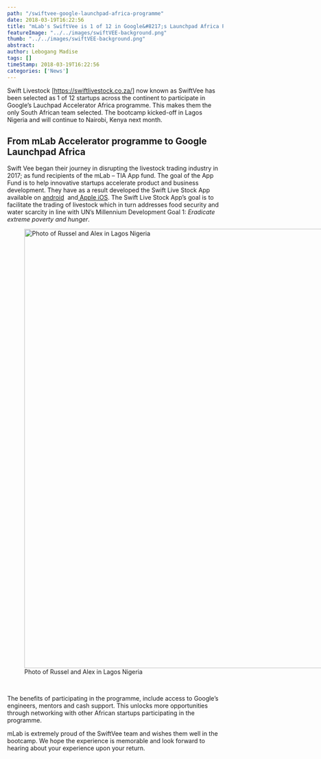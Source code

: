 ```yaml
---
path: "/swiftvee-google-launchpad-africa-programme" 
date: 2018-03-19T16:22:56 
title: "mLab's SwiftVee is 1 of 12 in Google&#8217;s Launchpad Africa Programme" 
featureImage: "../../images/swiftVEE-background.png" 
thumb: "../../images/swiftVEE-background.png" 
abstract:  
author: Lebogang Madise
tags: [] 
timeStamp: 2018-03-19T16:22:56 
categories: ['News'] 
---
```


<p>Swift Livestock [<a href="https://swiftlivestock.co.za/">https://swiftlivestock.co.za/</a>] now known as SwiftVee has been selected as 1 of 12 startups across the continent to participate in Google&#8217;s Lauchpad Accelerator Africa programme. This makes them the only South African team selected. The bootcamp kicked-off in Lagos Nigeria and will continue to Nairobi, Kenya next month.</p>
<h2>From mLab Accelerator programme to Google Launchpad Africa</h2>
<p>Swift Vee began their journey in disrupting the livestock trading industry in 2017; as fund recipients of the mLab &#8211; TIA App fund. The goal of the App Fund is to help innovative startups accelerate product and business development. They have as a result developed the Swift Live Stock App available on <a href="https://play.google.com/store/apps/details?id=com.apphouse.swiftlivestock">android</a>  and<a href="https://itunes.apple.com/us/app/swiftvee/id1291771639?ls=1&amp;mt=8"> Apple iOS</a>. The Swift Live Stock App&#8217;s goal is to facilitate the trading of livestock which in turn addresses food security and water scarcity in line with UN&#8217;s Millennium Development Goal 1: <em>Eradicate extreme poverty and hunger</em>.</p>
<figure id="attachment_3389" style="width: 768px" class="wp-caption aligncenter"><a href="http://mlab/wp-content/uploads/2018/03/Russel-and-Alex.jpg"><img class="wp-image-3389 size-large" src="http://mlab/wp-content/uploads/2018/03/Russel-and-Alex-768x1024.jpg" alt=" Photo of Russel and Alex in Lagos Nigeria" width="768" height="1024" srcset="https://mlab.co.za/wp-content/uploads/2018/03/Russel-and-Alex-768x1024.jpg 768w, https://mlab.co.za/wp-content/uploads/2018/03/Russel-and-Alex-225x300.jpg 225w, https://mlab.co.za/wp-content/uploads/2018/03/Russel-and-Alex.jpg 780w" sizes="(max-width: 768px) 100vw, 768px" /></a><figcaption class="wp-caption-text">Photo of Russel and Alex in Lagos Nigeria</figcaption></figure>
<p>&nbsp;</p>
<p>The benefits of participating in the programme, include access to Google&#8217;s engineers, mentors and cash support. This unlocks more opportunities through networking with other African startups participating in the programme.</p>
<p>mLab is extremely proud of the SwiftVee team and wishes them well in the bootcamp. We hope the experience is memorable and look forward to hearing about your experience upon your return.</p>
